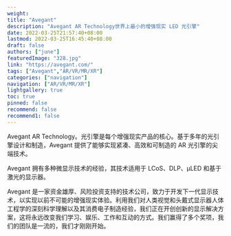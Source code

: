 ```yaml
---
weight: 
title: "Avegant"
description: "Avegant AR Technology世界上最小的增强现实 LED 光引擎"
date: 2022-03-25T21:57:40+08:00
lastmod: 2022-03-25T16:45:40+08:00
draft: false
authors: ["june"]
featuredImage: "328.jpg"
link: "https://avegant.com/"
tags: ["Avegant","AR/VR/MR/XR"]
categories: ["navigation"]
navigation: ["AR/VR/MR/XR"]
lightgallery: true
toc: true
pinned: false
recommend: false
recommend1: false
---
```

Avegant AR Technology。光引擎是每个增强现实产品的核心。基于多年的光引擎设计和制造，Avegant 提供了能够实现紧凑、高效和可制造的 AR 光引擎的尖端技术。

Avegant 拥有多种微显示技术的经验，其技术适用于 LCoS、DLP、µLED 和基于激光的显示器。

Avegant 是一家资金雄厚、风险投资支持的技术公司，致力于开发下一代显示技术，以实现以前不可能的增强现实体验。利用我们对人类视觉和头戴式显示器人体工程学的深刻科学理解以及其消费电子制造经验，我们正在开创创新的显示解决方案，这将永远改变我们学习、娱乐、工作和互动的方式。我们赢得了多个奖项，我们的团队是一流的，我们才刚刚开始。